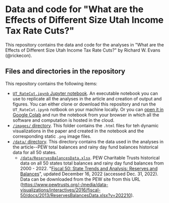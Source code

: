 # Data and code for "What are the Effects of Different Size Utah Income Tax Rate Cuts?"
This repository contains the data and code for the analyses in "What are the Effects of Different Size Utah Income Tax Rate Cuts?" by Richard W. Evans (@rickecon).

## Files and directories in the repository
This repository contains the following items:
* [`UT_RateCut.ipynb` Jupyter notebook](UT_RateCut.ipynb). An executable notebook you can use to replicate all the analyses in the article and creation of output and figures. You can either clone or download this repository and run the `UT_RateCut.ipynb` notbook on your machine locally. Or you can [open it in Google Colab](https://colab.research.google.com/drive/1zDjvfUdIfxA8piAHBJwceslVoRzspKBO?usp=sharing) and run the notebook from your browser in which all the software and computation is hosted in the cloud.
* [`/images/` directory](images/). This folder contains the `.html` files for teh dynamic visualizations in the paper and created in the notebook and the corresponding static `.png` image files.
* [`/data/` directory](data/). This directory contains the data used in the analyses in the article--PEW total balances and rainy day fund balances historical data for all 50 states.
    * [`/data/ReservesBalancesData.xlsx`](data/ReservesBalancesData.xlsx). PEW Charitable Trusts historical data on all 50 states total balances and rainy day fund balances from 2000 - 2022. "[Fiscal 50: State Trends and Analysis: Reserves and Balances](https://www.pewtrusts.org/en/research-and-analysis/data-visualizations/2014/fiscal-50#ind5)", updated December 16, 2022 (accessed Dec. 31, 2022). Data can be downloaded from the PEW site from this URL (https://www.pewtrusts.org/-/media/data-visualizations/interactives/2016/fiscal-50/docs/2013/ReservesBalancesData.xlsx?v=202210).
